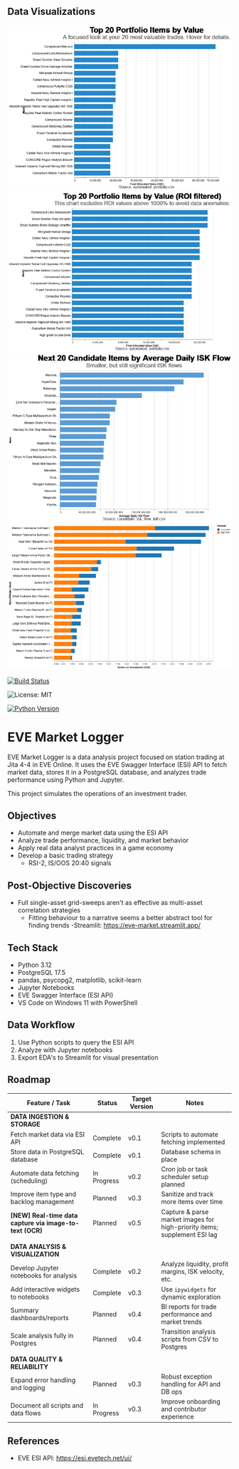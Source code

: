 ## Data Visualizations

![Visualization 1](images/visualization.png)
![Visualization 2](images/visualization2.png)
![Visualization 3](images/visualization3.png)
![Visualization 4](images/visualization4.png)



[![Build Status](https://img.shields.io/github/actions/workflow/status/seiejouke/eve-market-logger/main.yml?branch=main)](https://github.com/seiejouke/eve-market-logger/actions)

![License: MIT](https://img.shields.io/badge/License-MIT-yellow.svg)

[![Python Version](https://img.shields.io/badge/python-3.12-blue)](https://www.python.org/downloads/release/python-3120/)




# EVE Market Logger

EVE Market Logger is a data analysis project focused on station trading at Jita 4-4 in EVE Online. It uses the EVE Swagger Interface (ESI) API to fetch market data, stores it in a PostgreSQL database, and analyzes trade performance using Python and Jupyter.

This project simulates the operations of an investment trader.

## Objectives

- Automate and merge market data using the ESI API
- Analyze trade performance, liquidity, and market behavior
- Apply real data analyst practices in a game economy
- Develop a basic trading strategy 
   - RSI-2, IS/OOS 20:40 signals 

## Post-Objective Discoveries

- Full single-asset grid-sweeps aren't as effective as multi-asset correlation strategies
   - Fitting behaviour to a narrative seems a better abstract tool for finding trends 
      -Streamlit: https://eve-market.streamlit.app/


## Tech Stack

- Python 3.12  
- PostgreSQL 17.5  
- pandas, psycopg2, matplotlib, scikit-learn  
- Jupyter Notebooks  
- EVE Swagger Interface (ESI API)  
- VS Code on Windows 11 with PowerShell


## Data Workflow

1. Use Python scripts to query the ESI API  
2. Analyze with Jupyter notebooks
3. Export EDA's to Streamlit for visual presentation

## Roadmap

| **Feature / Task**                                       | **Status**    | **Target Version** | **Notes**                                                                |
|----------------------------------------------------------|---------------|--------------------|--------------------------------------------------------------------------|
| **DATA INGESTION & STORAGE**                             |               |                    |                                                                          |
| Fetch market data via ESI API                            | Complete      | v0.1               | Scripts to automate fetching implemented                                 |
| Store data in PostgreSQL database                        | Complete      | v0.1               | Database schema in place                                                 |
| Automate data fetching (scheduling)                      | In Progress   | v0.2               | Cron job or task scheduler setup planned                                 |
| Improve item type and backlog management                 | Planned       | v0.3               | Sanitize and track more items over time                                  |
| **[NEW] Real-time data capture via image-to-text (OCR)** | Planned       | v0.5               | Capture & parse market images for high-priority items; supplement ESI lag|
|                                                          |               |                    |                                                                          |
| **DATA ANALYSIS & VISUALIZATION**                        |               |                    |                                                                          |
| Develop Jupyter notebooks for analysis                   | Complete      | v0.2               | Analyze liquidity, profit margins, ISK velocity, etc.                    |
| Add interactive widgets to notebooks                     | Complete      | v0.3               | Use `ipywidgets` for dynamic exploration                                 |
| Summary dashboards/reports                               | Planned       | v0.4               | BI reports for trade performance and market trends                       |
| Scale analysis fully in Postgres                         | Planned       | v0.4               | Transition analysis scripts from CSV to Postgres                         |
|                                                          |               |                    |                                                                          |
| **DATA QUALITY & RELIABILITY**                           |               |                    |                                                                          |
| Expand error handling and logging                        | Planned       | v0.3               | Robust exception handling for API and DB ops                             |
| Document all scripts and data flows                      | In Progress   | v0.3               | Improve onboarding and contributor experience                            |



## References

- EVE ESI API: https://esi.evetech.net/ui/

